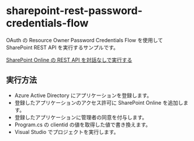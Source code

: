 # sharepoint-rest-password-credentials-flow

OAuth の Resource Owner Password Credentials Flow を使用して SharePoint REST API を実行するサンプルです。

[SharePoint Online の REST API を対話なしで実行する](https://blog.karamem0.jp/entry/2016/05/19/080000)

## 実行方法

* Azure Active Directory にアプリケーションを登録します。
* 登録したアプリケーションのアクセス許可に SharePoint Online を追加します。
* 登録したアプリケーションに管理者の同意を付与します。
* Program.cs の clientid の値を取得した値で書き換えます。
* Visual Studio でプロジェクトを実行します。
